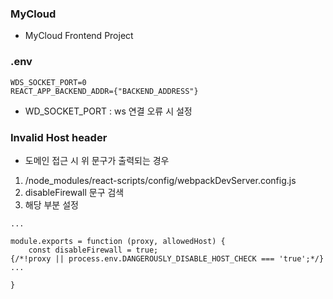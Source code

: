 ### MyCloud
- MyCloud Frontend Project

### .env
```
WDS_SOCKET_PORT=0
REACT_APP_BACKEND_ADDR={"BACKEND_ADDRESS"}
```
- WD_SOCKET_PORT : ws 연결 오류 시  설정

### Invalid Host header
- 도메인 접근 시 위 문구가 출력되는 경우

1. /node_modules/react-scripts/config/webpackDevServer.config.js 
2. disableFirewall 문구 검색
3. 해당 부분 설정
```
...

module.exports = function (proxy, allowedHost) {
    const disableFirewall = true;
{/*!proxy || process.env.DANGEROUSLY_DISABLE_HOST_CHECK === 'true';*/}
...

}

```